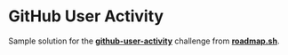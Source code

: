 # GitHub User Activity

Sample solution for the **[github-user-activity](https://roadmap.sh/projects/github-user-activity)** challenge from **[roadmap.sh](https://roadmap.sh/)**.